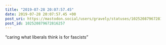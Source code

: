 ```yaml
---
title: "2019-07-28 20:07:57.45"
date: 2019-07-28 20:07:57.45 +00
post_uri: https://mastodon.social/users/gravely/statuses/102520879672816257
post_id: 102520879672816257
---
```

“caring what liberals think is for fascists”


